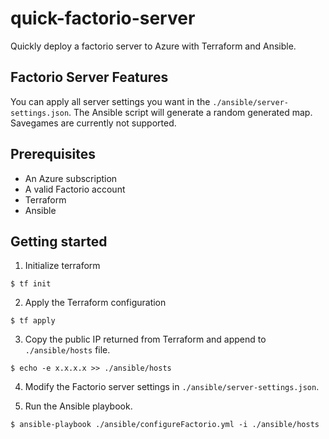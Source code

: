 # quick-factorio-server

Quickly deploy a factorio server to Azure with Terraform and Ansible.

## Factorio Server Features

You can apply all server settings you want in the `./ansible/server-settings.json`. The Ansible script will generate a random generated map. Savegames are currently not supported.

## Prerequisites

- An Azure subscription
- A valid Factorio account
- Terraform
- Ansible

## Getting started

1. Initialize terraform

```shell
$ tf init
```

2. Apply the Terraform configuration

```shell
$ tf apply
```

3. Copy the public IP returned from Terraform and append to `./ansible/hosts` file.

```shell
$ echo -e x.x.x.x >> ./ansible/hosts
```

4. Modify the Factorio server settings in `./ansible/server-settings.json`.

5. Run the Ansible playbook.

```shell
$ ansible-playbook ./ansible/configureFactorio.yml -i ./ansible/hosts
```
